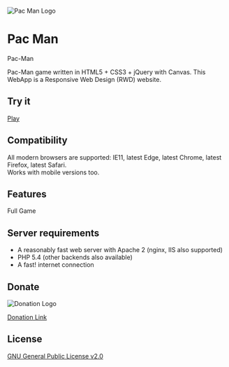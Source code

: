 ![Pac Man Logo](https://hardikanand1st.github.io/Html-Pac-Man/img/preview.png)

# Pac Man

Pac-Man

Pac-Man game written in HTML5 + CSS3 + jQuery with Canvas. This WebApp is a Responsive Web Design (RWD) website.


## Try it
[Play](https://hardikanand1st.github.io/Html-Pac-Man/)

## Compatibility
All modern browsers are supported: IE11, latest Edge, latest Chrome, latest Firefox, latest Safari.  
Works with mobile versions too.

## Features

Full Game


## Server requirements
* A reasonably fast web server with Apache 2 (nginx, IIS also supported)
* PHP 5.4 (other backends also available)
* A fast! internet connection


## Donate
![Donation Logo](https://hardikanand1st.github.io/assets//donate-now-paypal-and-cards-button.png)

[Donation Link](https://www.hardik.live/donate "Donate")  

## License
[GNU General Public License v2.0](https://github.com/Hardikanand1st/Html-Pac-Man/blob/main/LICENSE)
